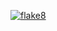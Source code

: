 [![flake8](https://img.shields.io/flake8/v/italoPontes/Steganography?label=flake8)](https://github.com/italoPontes/Steganography)
